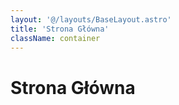 ```yaml
---
layout: '@/layouts/BaseLayout.astro'
title: 'Strona Główna'
className: container
---
```


# Strona Główna